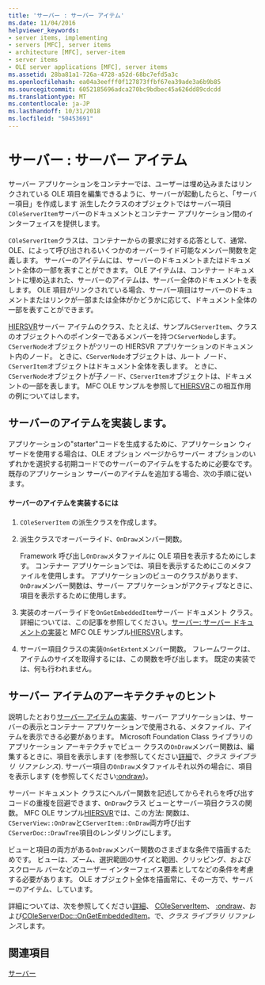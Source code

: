 ```yaml
---
title: 'サーバー : サーバー アイテム'
ms.date: 11/04/2016
helpviewer_keywords:
- server items, implementing
- servers [MFC], server items
- architecture [MFC], server-item
- server items
- OLE server applications [MFC], server items
ms.assetid: 28ba81a1-726a-4728-a52d-68bc7efd5a3c
ms.openlocfilehash: ea04a3eefff0f127873ffbf67ea39ade3a6b9b85
ms.sourcegitcommit: 6052185696adca270bc9bdbec45a626dd89cdcdd
ms.translationtype: MT
ms.contentlocale: ja-JP
ms.lasthandoff: 10/31/2018
ms.locfileid: "50453691"
---
```

# <a name="servers-server-items"></a>サーバー : サーバー アイテム

サーバー アプリケーションをコンテナーでは、ユーザーは埋め込みまたはリンクされている OLE 項目を編集できるように、サーバーが起動したらと、「サーバー項目」を作成します 派生したクラスのオブジェクトではサーバー項目`COleServerItem`サーバーのドキュメントとコンテナー アプリケーション間のインターフェイスを提供します。

`COleServerItem`クラスは、コンテナーからの要求に対する応答として、通常、OLE、によって呼び出されるいくつかのオーバーライド可能なメンバー関数を定義します。 サーバーのアイテムには、サーバーのドキュメントまたはドキュメント全体の一部を表すことができます。 OLE アイテムは、コンテナー ドキュメントに埋め込まれた、サーバーのアイテムは、サーバー全体のドキュメントを表します。 OLE 項目がリンクされている場合、サーバー項目はサーバーのドキュメントまたはリンクが一部または全体がかどうかに応じて、ドキュメント全体の一部を表すことができます。

[HIERSVR](../visual-cpp-samples.md)サーバー アイテムのクラス、たとえば、サンプル`CServerItem`、クラスのオブジェクトへのポインターであるメンバーを持つ`CServerNode`します。 `CServerNode`オブジェクトがツリーの HIERSVR アプリケーションのドキュメント内のノード。 ときに、`CServerNode`オブジェクトは、ルート ノード、`CServerItem`オブジェクトはドキュメント全体を表します。 ときに、`CServerNode`オブジェクトが子ノード、`CServerItem`オブジェクトは、ドキュメントの一部を表します。 MFC OLE サンプルを参照して[HIERSVR](../visual-cpp-samples.md)この相互作用の例についてはします。

##  <a name="_core_implementing_server_items"></a> サーバーのアイテムを実装します。

アプリケーションの"starter"コードを生成するために、アプリケーション ウィザードを使用する場合は、OLE オプション ページからサーバー オプションのいずれかを選択する初期コードでのサーバーのアイテムをするために必要なです。 既存のアプリケーション サーバーのアイテムを追加する場合、次の手順に従います。

#### <a name="to-implement-a-server-item"></a>サーバーのアイテムを実装するには

1. `COleServerItem` の派生クラスを作成します。

1. 派生クラスでオーバーライド、`OnDraw`メンバー関数。

   Framework 呼び出し`OnDraw`メタファイルに OLE 項目を表示するためにします。 コンテナー アプリケーションでは、項目を表示するためにこのメタファイルを使用します。 アプリケーションのビューのクラスがあります、`OnDraw`メンバー関数は、サーバー アプリケーションがアクティブなときに、項目を表示するために使用します。

1. 実装のオーバーライドを`OnGetEmbeddedItem`サーバー ドキュメント クラス。 詳細については、この記事を参照してください。[サーバー: サーバー ドキュメントの実装](../mfc/servers-implementing-server-documents.md)と MFC OLE サンプル[HIERSVR](../visual-cpp-samples.md)します。

1. サーバー項目クラスの実装`OnGetExtent`メンバー関数。 フレームワークは、アイテムのサイズを取得するには、この関数を呼び出します。 既定の実装では、何も行われません。

##  <a name="_core_a_tip_for_server.2d.item_architecture"></a> サーバー アイテムのアーキテクチャのヒント

説明したとおり[サーバー アイテムの実装](#_core_implementing_server_items)、サーバー アプリケーションは、サーバーの表示とコンテナー アプリケーションで使用される、メタファイル、アイテムを表示できる必要があります。 Microsoft Foundation Class ライブラリのアプリケーション アーキテクチャでビュー クラスの`OnDraw`メンバー関数は、編集するときに、項目を表示します (を参照してください[詳細](../mfc/reference/cview-class.md#ondraw)で、*クラス ライブラリ リファレンス*). サーバー項目の`OnDraw`メタファイルそれ以外の場合に、項目を表示します (を参照してください[:ondraw](../mfc/reference/coleserveritem-class.md#ondraw))。

サーバー ドキュメント クラスにヘルパー関数を記述してからそれらを呼び出すコードの重複を回避できます、`OnDraw`クラス ビューとサーバー項目クラスの関数。 MFC OLE サンプル[HIERSVR](../visual-cpp-samples.md)では、この方法: 関数は、`CServerView::OnDraw`と`CServerItem::OnDraw`両方呼び出す`CServerDoc::DrawTree`項目のレンダリングにします。

ビューと項目の両方がある`OnDraw`メンバー関数のさまざまな条件で描画するためです。 ビューは、ズーム、選択範囲のサイズと範囲、クリッピング、およびスクロール バーなどのユーザー インターフェイス要素としてなどの条件を考慮する必要があります。 OLE オブジェクト全体を描画常に、その一方で、サーバーのアイテム、しています。

詳細については、次を参照してください[詳細](../mfc/reference/cview-class.md#ondraw)、 [COleServerItem](../mfc/reference/coleserveritem-class.md)、 [:ondraw](../mfc/reference/coleserveritem-class.md#ondraw)、および[COleServerDoc::OnGetEmbeddedItem](../mfc/reference/coleserverdoc-class.md#ongetembeddeditem)。で、*クラス ライブラリ リファレンス*します。

## <a name="see-also"></a>関連項目

[サーバー](../mfc/servers.md)

